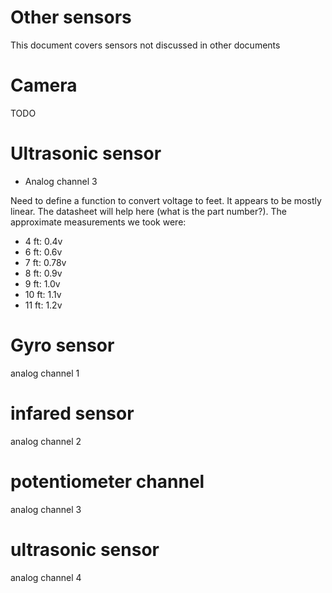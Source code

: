 Other sensors
=============

This document covers sensors not discussed in other documents

Camera
======

TODO


Ultrasonic sensor
=================

* Analog channel 3

Need to define a function to convert voltage to feet. It appears to be mostly
linear. The datasheet will help here (what is the part number?). The
approximate measurements we took were:

* 4 ft: 0.4v
* 6 ft: 0.6v
* 7 ft: 0.78v
* 8 ft: 0.9v
* 9 ft: 1.0v
* 10 ft: 1.1v
* 11 ft: 1.2v

Gyro sensor
=============
analog channel 1

infared sensor
================
analog channel 2

potentiometer channel
=======================
analog channel 3

ultrasonic sensor
==================
analog channel 4